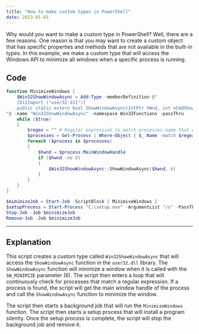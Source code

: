 ```yaml
---
title: "How to make custom types in PowerShell"
date: 2023-01-01
---
```


Why would you want to make a custom type in PowerShell? Well, there are a few reasons. One reason is that you may want to create a custom object that has specific properties and methods that are not available in the built-in types. In this example, we make a custom type that will access the Windows API to minimize all windows when a specific process is running.

## Code

```powershell
function MinimixeWindows {
    $Win32ShowWindowAsync = Add-Type -memberDefinition @"
    [D11Import ("user32.d11")]
    public static extern bool ShowWindowAsync(IntPtr hWnd, int nCmdShow);
"@ -name "Win32ShowWindowAsync" -namespace Win32Functions -passThru
    while ($true)
    {
        $regex = "" # Regular expression to match processes name that will be minimized
        $processes = Get-Process | Where-Object { $_.Name -match $regex }
        foreach ($process in $processes)
        {
            $hwnd = $process.MainWindowHandle
            if ($hwnd -ne 0)
            {
                $Win32ShowWindowAsync::ShowWindowAsync($hwnd, 6)
            }
        }
    }
}

$mimimizeJob = Start-Job -ScriptBlock { MinimixeWindows }
$setupProcess = Start-Process "C:\setup.exe" -ArgumentList "/s" -PassThru -Wait 
Stop-Job -Job $minimizeJob
Remove-Job -Job $minimizeJob
```

---

## Explanation

This script creates a custom type called `Win32ShowWindowAsync` that will access the `ShowWindowAsync` function in the `user32.dll` library. The `ShowWindowAsync` function will minimize a window when it is called with the `SW_MINIMIZE` parameter (6). The script then enters a loop that will continuously check for processes that match a regular expression. If a process is found, the script will get the main window handle of the process and call the `ShowWindowAsync` function to minimize the window.

The script then starts a background job that will run the `MinimizeWindows` function. The script then starts a setup process that will install a program silently. Once the setup process is complete, the script will stop the background job and remove it.